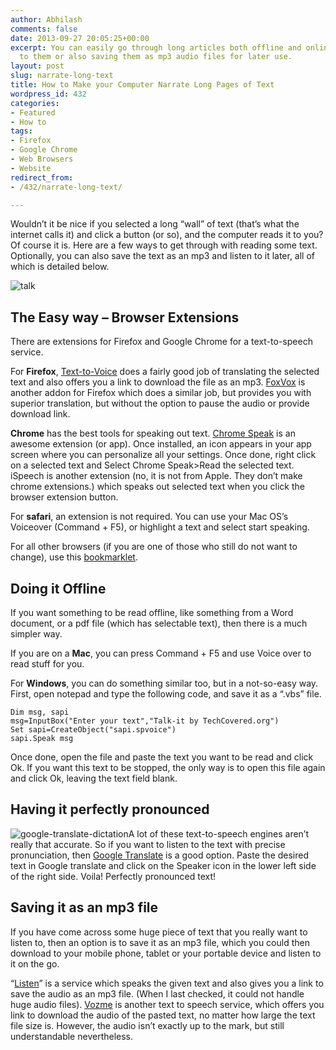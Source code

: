 ```yaml
---
author: Abhilash
comments: false
date: 2013-09-27 20:05:25+00:00
excerpt: You can easily go through long articles both offline and online by listening
  to them or also saving them as mp3 audio files for later use.
layout: post
slug: narrate-long-text
title: How to Make your Computer Narrate Long Pages of Text
wordpress_id: 432
categories:
- Featured
- How to
tags:
- Firefox
- Google Chrome
- Web Browsers
- Website
redirect_from:
- /432/narrate-long-text/

---
```


Wouldn’t it be nice if you selected a long “wall” of text (that’s what the internet calls it) and click a button (or so), and the computer reads it to you? Of course it is. Here are a few ways to get through with reading some text. Optionally, you can also save the text as an mp3 and listen to it later, all of which is detailed below.

![talk](https://techcovered.github.io/images/talk.jpg)


## The Easy way – Browser Extensions


There are extensions for Firefox and Google Chrome for a text-to-speech service.

For **Firefox**, [Text-to-Voice](https://addons.mozilla.org/En-us/firefox/addon/text-to-voice/) does a fairly good job of translating the selected text and also offers you a link to download the file as an mp3. [FoxVox](https://addons.mozilla.org/en-US/firefox/addon/foxvox) is another addon for Firefox which does a similar job, but provides you with superior translation, but without the option to pause the audio or provide download link.

**Chrome** has the best tools for speaking out text. [Chrome Speak](https://chrome.google.com/webstore/detail/chrome-speak/diagnfimeecdcecjpnkjgbnlelkclcpj) is an awesome extension (or app). Once installed, an icon appears in your app screen where you can personalize all your settings. Once done, right click on a selected text and Select Chrome Speak>Read the selected text. iSpeech is another extension (no, it is not from Apple. They don’t make chrome extensions.) which speaks out selected text when you click the browser extension button.

For **safari**, an extension is not required. You can use your Mac OS’s Voiceover (Command + F5), or highlight a text and select start speaking.

For all other browsers (if you are one of those who still do not want to change), use this [bookmarklet](http://vozme.com/bookmarklet.php?lang=en).


## Doing it Offline


If you want something to be read offline, like something from a Word document, or a pdf file (which has selectable text), then there is a much simpler way.

If you are on a **Mac**, you can press Command + F5 and use Voice over to read stuff for you.

For **Windows**, you can do something similar too, but in a not-so-easy way. First, open notepad and type the following code, and save it as a “.vbs” file.

    
    Dim msg, sapi
    msg=InputBox("Enter your text","Talk-it by TechCovered.org")
    Set sapi=CreateObject("sapi.spvoice")
    sapi.Speak msg


Once done, open the file and paste the text you want to be read and click Ok. If you want this text to be stopped, the only way is to open this file again and click Ok, leaving the text field blank.


## Having it perfectly pronounced


![google-translate-dictation](https://techcovered.github.io/images/google-translate-dictation.png)A lot of these text-to-speech engines aren’t really that accurate. So if you want to listen to the text with precise pronunciation, then [Google Translate](http://translate.google.com) is a good option. Paste the desired text in Google translate and click on the Speaker icon in the lower left side of the right side. Voila! Perfectly pronounced text!


## Saving it as an mp3 file


If you have come across some huge piece of text that you really want to listen to, then an option is to save it as an mp3 file, which you could then download to your mobile phone, tablet or your portable device and listen to it on the go.

“[Listen](http://ctrlq.org/listen)” is a service which speaks the given text and also gives you a link to save the audio as an mp3 file. (When I last checked, it could not handle huge audio files). [Vozme](http://vozme.com/) is another text to speech service, which offers you link to download the audio of the pasted text, no matter how large the text file size is. However, the audio isn’t exactly up to the mark, but still understandable nevertheless.
